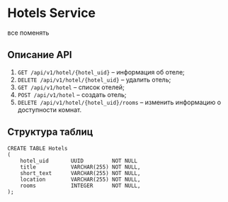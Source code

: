 # Hotels Service
все поменять
## Описание API
1. `GET /api/v1/hotel/{hotel_uid}` – информация об отеле;
2. `DELETE /api/v1/hotel/{hotel_uid}` – удалить отель;
3. `GET /api/v1/hotel` – список отелей;
4. `POST /api/v1/hotel` – создать отель;
5. `DELETE /api/v1/hotel/{hotel_uid}/rooms` – изменить информацию о доступности комнат.

## Структура таблиц
```postgresql
CREATE TABLE Hotels
(
    hotel_uid       UUID         NOT NULL
    title           VARCHAR(255) NOT NULL,
    short_text      VARCHAR(255) NOT NULL,
    location        VARCHAR(255) NOT NULL,
    rooms           INTEGER      NOT NULL,
);